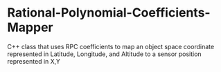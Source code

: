 # Rational-Polynomial-Coefficients-Mapper
C++ class that uses RPC coefficients to map an object space coordinate represented in Latitude, Longitude, and Altitude to a sensor position represented in X,Y 

